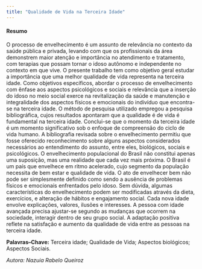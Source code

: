 ```yaml
--- 
title: "Qualidade de Vida na Terceira Idade"
---
```



#### Resumo

O processo de envelhecimento é um assunto de relevância no contexto da saúde pública e privada, levando com que os profissionais da área demonstrem maior atenção e importância no atendimento e tratamento, com terapias que possam tornar o idoso autônomo e independente no contexto em que vive. O presente trabalho tem como objetivo geral estudar a importância que uma melhor qualidade de vida representa na terceira idade. Como objetivos específicos, abordar o processo de envelhecimento com ênfase aos aspectos psicológicos e sociais e relevância que a inserção do idoso no meio social exerce na revitalização da saúde e manutenção e integralidade dos aspectos físicos e emocionais do indivíduo que encontra-se na terceira idade. O método de pesquisa utilizado empregou a pesquisa bibliográfica, cujos resultados apontaram que a qualidade é de vida é fundamental na terceira idade. Conclui-se que o momento da terceira idade é um momento significativo sob o enfoque de compreensão do ciclo de vida humano. A bibliografia revisada sobre o envelhecimento permitiu que fosse oferecido reconhecimento sobre alguns aspectos considerados necessários ao entendimento do assunto, entre eles, biológicos, sociais e psicológicos. O envelhecimento populacional do Brasil não constitui apenas uma suposição, mas uma realidade que cada vez mais próxima. O Brasil é um país que envelhece em ritmo acelerado, cujo segmento da população necessita de bem estar e qualidade de vida. O ato de envelhecer bem não pode ser simplesmente definido como sendo a ausência de problemas físicos e emocionais enfrentados pelo idoso. Sem dúvida, algumas características do envelhecimento podem ser modificadas através da dieta, exercícios, e alteração de hábitos e engajamento social. Cada nova idade envolve explicações, valores, ilusões e interesses. A pessoa com idade avançada precisa ajustar-se segundo as mudanças que ocorrem na sociedade, interagir dentro de seu grupo social. A adaptação positiva reflete na satisfação e aumento da qualidade de vida entre as pessoas na terceira idade.

**Palavras–Chave:** Terceira idade; Qualidade de Vida; Aspectos biológicos; Aspectos Sociais.

*Autora: Nazuia Rabelo Queiroz*